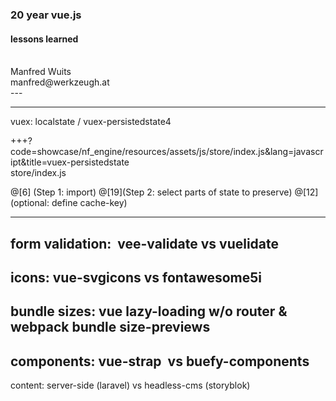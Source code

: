 ### 20 year vue.js
#### lessons learned
<div>&nbsp;</div>
<div class=""></div>

<div class="left small">
Manfred <span class="color1">Wuits</span><br>
manfred@werkzeugh.at
</div>
---




---
vuex:
localstate / vuex-persistedstate4



+++?code=showcase/nf_engine/resources/assets/js/store/index.js&lang=javascript&title=vuex-persistedstate<br>store/index.js

@[6] (Step 1: import)
@[19](Step 2: select parts of state to preserve)
@[12](optional: define cache-key)




---
form validation: 
vee-validate vs vuelidate 
---
icons: 
vue-svgicons  vs fontawesome5i
---
bundle sizes: 
vue lazy-loading w/o router & webpack bundle size-previews 
---
components: 
vue-strap  vs  buefy-components 
---
content: 
server-side (laravel)  vs  headless-cms (storyblok)

